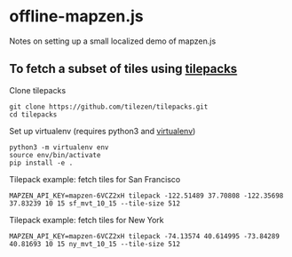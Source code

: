 # offline-mapzen.js

Notes on setting up a small localized demo of mapzen.js

## To fetch a subset of tiles using [tilepacks](https://github.com/tilezen/tilepacks)

Clone tilepacks
```
git clone https://github.com/tilezen/tilepacks.git
cd tilepacks
```

Set up virtualenv (requires python3 and [virtualenv](https://packaging.python.org/guides/installing-using-pip-and-virtualenv/))
```
python3 -m virtualenv env
source env/bin/activate
pip install -e .
```

Tilepack example: fetch tiles for San Francisco
```
MAPZEN_API_KEY=mapzen-6VCZ2xH tilepack -122.51489 37.70808 -122.35698 37.83239 10 15 sf_mvt_10_15 --tile-size 512
```

Tilepack example: fetch tiles for New York
```
MAPZEN_API_KEY=mapzen-6VCZ2xH tilepack -74.13574 40.614995 -73.84289 40.81693 10 15 ny_mvt_10_15 --tile-size 512
```
